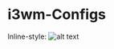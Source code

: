 # i3wm-Configs

Inline-style: 
![alt text](https://github.com/sosring/i3wm-Configs/preview/i3wm.png "Logo Title Text 1")
